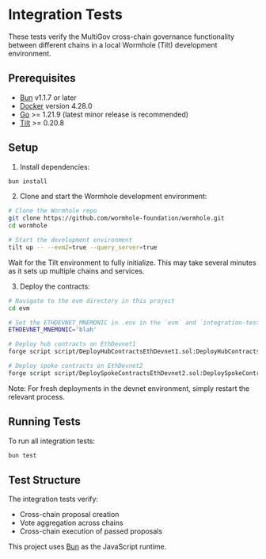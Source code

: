 # Integration Tests

These tests verify the MultiGov cross-chain governance functionality between different chains in a local Wormhole (Tilt) development environment.

## Prerequisites

- [Bun](https://bun.sh) v1.1.7 or later
- [Docker](https://docs.docker.com/desktop/release-notes/#4280) version 4.28.0
- [Go](https://golang.org/dl/) >= 1.21.9 (latest minor release is recommended)
- [Tilt](http://tilt.dev/) >= 0.20.8

## Setup

1. Install dependencies:

```bash
bun install
```

2. Clone and start the Wormhole development environment:

```bash
# Clone the Wormhole repo
git clone https://github.com/wormhole-foundation/wormhole.git
cd wormhole

# Start the development environment
tilt up -- --evm2=true --query_server=true
```

Wait for the Tilt environment to fully initialize. This may take several minutes as it sets up multiple chains and services.

3. Deploy the contracts:

```bash
# Navigate to the evm directory in this project
cd evm

# Set the ETHDEVNET_MNEMONIC in .env in the `evm` and `integration-tests` folders to the one specified in the wormhole repo
ETHDEVNET_MNEMONIC='blah'

# Deploy hub contracts on EthDevnet1
forge script script/DeployHubContractsEthDevnet1.sol:DeployHubContractsEthDevnet1 --rpc-url http://localhost:8545 --broadcast --via-ir

# Deploy spoke contracts on EthDevnet2
forge script script/DeploySpokeContractsEthDevnet2.sol:DeploySpokeContractsEthDevnet2 --rpc-url http://localhost:8546 --broadcast --via-ir
```

Note: For fresh deployments in the devnet environment, simply restart the relevant process.

## Running Tests

To run all integration tests:

```bash
bun test
```

## Test Structure

The integration tests verify:

- Cross-chain proposal creation
- Vote aggregation across chains
- Cross-chain execution of passed proposals

This project uses [Bun](https://bun.sh) as the JavaScript runtime.
